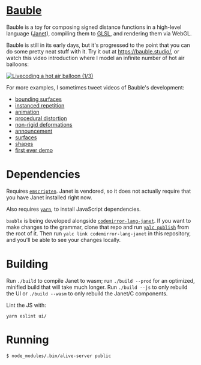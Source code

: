 # [Bauble](https://bauble.studio)

Bauble is a toy for composing signed distance functions in a high-level language ([Janet](https://janet-lang.org/)), compiling them to [GLSL](https://www.khronos.org/opengl/wiki/OpenGL_Shading_Language), and rendering them via WebGL.

Bauble is still in its early days, but it's progressed to the point that you can do some pretty neat stuff with it. Try it out at <https://bauble.studio/>, or watch this video introduction where I model an infinite number of hot air balloons:

[![Livecoding a hot air balloon (1/3)](https://img.youtube.com/vi/0-OtdjiR7dc/maxresdefault.jpg)](https://www.youtube.com/watch?v=0-OtdjiR7dc&list=PLjT5GDnW_UMBS6ih0kG7jWB0n1SnotnEu)

For more examples, I sometimes tweet videos of Bauble's development:

- [bounding surfaces](https://twitter.com/ianthehenry/status/1567709580792315904)
- [instanced repetition](https://twitter.com/ianthehenry/status/1566583962989842432)
- [animation](https://twitter.com/ianthehenry/status/1566081717592502274)
- [procedural distortion](https://twitter.com/ianthehenry/status/1565575515016085504)
- [non-rigid deformations](https://twitter.com/ianthehenry/status/1559778903324954624)
- [announcement](https://twitter.com/ianthehenry/status/1559049547099254785)
- [surfaces](https://twitter.com/ianthehenry/status/1557881955156275200)
- [shapes](https://twitter.com/ianthehenry/status/1554729639183937536)
- [first ever demo](https://twitter.com/ianthehenry/status/1551422839307190272)

# Dependencies

Requires [`emscripten`](https://emscripten.org/). Janet is vendored, so it does not actually require that you have Janet installed right now.

Also requires [`yarn`](https://yarnpkg.com/), to install JavaScript dependencies.

`bauble` is being developed alongside [`codemirror-lang-janet`](https://github.com/ianthehenry/codemirror-lang-janet). If you want to make changes to the grammar, clone that repo and run [`yalc publish`](https://github.com/wclr/yalc) from the root of it. Then run `yalc link codemirror-lang-janet` in this repository, and you'll be able to see your changes locally.

# Building

Run `./build` to compile Janet to wasm; run `./build --prod` for an optimized, minified build that will take much longer. Run `./build --js` to only rebuild the UI or `./build --wasm` to only rebuild the Janet/C components.

Lint the JS with:

```
yarn eslint ui/
```

# Running

```
$ node_modules/.bin/alive-server public
```

